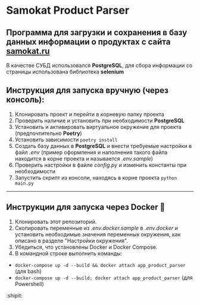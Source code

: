 # Samokat Product Parser

Программа для загрузки и сохранения в базу данных информации о продуктах с сайта [samokat.ru](https://samokat.ru/)
---------------------------------------------
В качестве СУБД использовался __PostgreSQL__, для сбора информации со страницы использована библиотека __selenium__

## Инструкция для запуска вручную (через консоль): 

1. Клонировать проект и перейти в корневую папку проекта
2. Проверить наличие и установить при необходимости __PostgreSQL__
3. Установить и активировать виртуальное окружение для проекта (предпочтительно __Poetry__)
4. Установить зависимости `poetry install`
5. Создать базу данных в __PostgreSQL__ и внести требуемые настройки в файл *.env* (пример оформления и наполнения такого файла находится в корне проекта и называется *.env.sample*)
6. Проверить настройки в файле *config.py* и изменить константы при необходимости
7. Запустить скрипт из консоли, находясь в корне проекта `python main.py`

---------------------------------------------

## Инструкции для запуска через Docker :whale2:

1. Клонировать этот репозиторий.
2. Скопировать переменные из *.env.docker.sample* в *.env.docker* и установить необходимые значения переменных окружения, как описано в разделе "Настройки окружения".
3. Убедиться, что установлены Docker и Docker Compose.
4. В командной строке выполнить команды:
   
+ `docker-compose up -d --build && docker attach app_product_parser` (для bash)
+ `docker-compose up -d --build; docker attach app_product_parser` (для Powershell)


:shipit:
